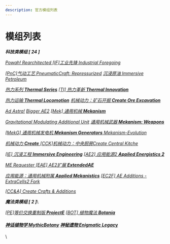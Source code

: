 ```yaml
---
description: 官方模组列表
---
```


# 模组列表

_**科技类模组   \[ 24 ]**_

[_Powah! Rearchitected_ ](https://www.mcmod.cn/class/6605.html)      [      _\[IF\]工业先锋 Industrial Foregoing_  ](https://www.mcmod.cn/class/979.html)

[_\[PnC\]气动工艺 PneumaticCraft: Repressurized_](https://www.mcmod.cn/class/270.html)          [_沉浸原油  Immersive Petroleum_](https://www.mcmod.cn/class/819.html)

[_热力系列   **Thermal Series**_](https://www.mcmod.cn/class/3824.htm)           [ _\[TI\] 热力革新   **Thermal Innovation**_](https://www.mcmod.cn/class/1126.html)

[_热力运输   **Thermal Locomotion**_](https://www.mcmod.cn/class/3237.html)       [_机械动力：矿石开掘   **Create Ore Excavation**_](https://www.mcmod.cn/class/7300.html)

[_Ad Astra!_](https://www.mcmod.cn/class/7395.html)         [ _Bigger AE2_](https://www.mcmod.cn/class/14676.html)          [ _\[Mek\] 通用机械   **Mekanism**_](https://www.mcmod.cn/class/187.html)

[_Gravitational Modulating Additional Unit_](https://www.mcmod.cn/class/10425.html)           [_通用机械武器  **Mekanism: Weapons**_](https://www.mcmod.cn/class/12800.html)

[_\[MekG\] 通用机械发电机 **Mekanism Generators**_ ](https://www.mcmod.cn/class/1323.html)         [_Mekanism-Evolution_](https://www.mcmod.cn/class/10499.html)

[_机械动力 **Create**_ ](https://www.mcmod.cn/class/2021.html)           [_\[CCK\]机械动力：中央厨房Create Central Kitche_](https://www.mcmod.cn/class/9151.html)

[_\[IE\] 沉浸工程 **Immersive Engineering**_](https://www.mcmod.cn/class/463.html)       [ _\[AE2\] 应用能源2 **Applied Energistics 2**_](https://www.mcmod.cn/class/260.html)

[_ME Requester_ ](https://www.mcmod.cn/class/10066.html)                       [_\[EAE\] AE2扩展  **ExtendedAE**_](https://www.mcmod.cn/class/11534.html)

[_应用能源：通用机械附属 **Applied Mekanistics**_](https://www.mcmod.cn/class/6055.html)         [_\[EC2F\] AE Additions - ExtraCells2 Fork_](https://www.mcmod.cn/class/5628.html)

[_\[CC\&A\] Create Crafts & Additions_](https://www.mcmod.cn/class/3437.html)



_**魔法类模组  \[ 2 ]**_\


[_\[PE\]等价交换重制版 **ProjectE**_](https://www.mcmod.cn/class/353.html)        [ _\[BOT\] 植物魔法 **Botania**_](https://www.mcmod.cn/class/332.html)&#x20;

#### [_神话植物学 **MythicBotany**_](https://www.mcmod.cn/class/3644.html)             [_神秘遗物 **Enigmatic Legac**_**y**](https://www.mcmod.cn/class/2239.html)



\
